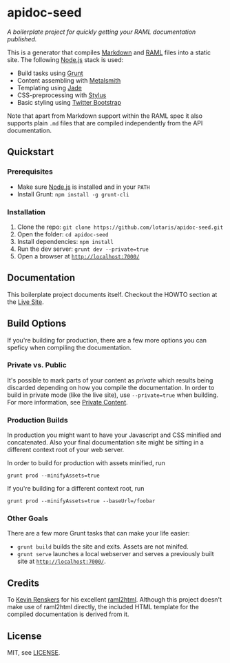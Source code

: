 # apidoc-seed

*A boilerplate project for quickly getting your RAML documentation published.*

This is a generator that compiles [Markdown][md] and [RAML][raml] files into a
static site. The following [Node.js][node] stack is used:

 - Build tasks using [Grunt][grunt]
 - Content assembling with [Metalsmith][metalsmith]
 - Templating using [Jade][jade]
 - CSS-preprocessing with [Stylus][stylus]
 - Basic styling using [Twitter Bootstrap][bootstrap]

Note that apart from Markdown support within the RAML spec it also supports 
plain `.md` files that are compiled independently from the API documentation.


## Quickstart

### Prerequisites

  - Make sure [Node.js][node] is installed and in your `PATH`
  - Install Grunt: `npm install -g grunt-cli`


### Installation

  1. Clone the repo: `git clone https://github.com/lotaris/apidoc-seed.git`
  2. Open the folder: `cd apidoc-seed`
  3. Install dependencies: `npm install`
  4. Run the dev server: `grunt dev --private=true`
  5. Open a browser at [`http://localhost:7000/`](http://localhost:7000/)


## Documentation

This boilerplate project documents itself. Checkout the HOWTO section at the
[Live Site](https://lotaris.github.com/apidoc-seed).


## Build Options

If you're building for production, there are a few more options you can speficy
when compiling the documentation.

### Private vs. Public

It's possible to mark parts of your content as *private* which results being
discarded depending on how you compile the documentation. In order to build in
private mode (like the live site), use `--private=true` when building. For 
more information, see [Private Content][doc-private].

### Production Builds

In production you might want to have your Javascript and CSS minified and 
concatenated. Also your final documentation site might be sitting in a 
different context root of your web server.

In order to build for production with assets minified, run

	grunt prod --minifyAssets=true

If you're building for a different context root, run

	grunt prod --minifyAssets=true --baseUrl=/foobar

### Other Goals

There are a few more Grunt tasks that can make your life easier:

 - `grunt build` builds the site and exits. Assets are not minifed.
 - `grunt serve` launches a local webserver and serves a previously built site
   at [`http://localhost:7000/`](http://localhost:7000/).

## Credits

To [Kevin Renskers](https://github.com/kevinrenskers) for his excellent
[raml2html](https://github.com/kevinrenskers/raml2html). Although this project
doesn't make use of raml2html directly, the included HTML template for the 
compiled documentation is derived from it.


## License

MIT, see [LICENSE](LICENSE).


[node]: http://nodejs.org/
[md]: http://daringfireball.net/projects/markdown/syntax
[raml]: http://raml.org/
[grunt]: http://gruntjs.com/
[metalsmith]: http://www.metalsmith.io/
[jade]: http://jade-lang.com/
[stylus]: http://learnboost.github.io/stylus/
[bootstrap]: http://getbootstrap.com/
[doc-private]: http://lotaris.github.io/apidoc-seed/howto/private-content/